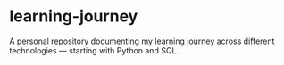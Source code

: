 # learning-journey
A personal repository documenting my learning journey across different technologies — starting with Python and SQL.
